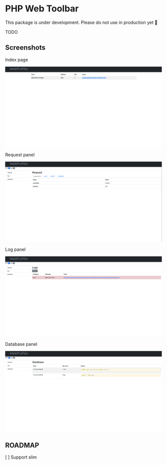 # PHP Web Toolbar

This package is under development. Please do not use in production yet 🙏

TODO

## Screenshots

Index page

![Request panel](./docs/screenshots/index.png)

Request panel

![Request panel](./docs/screenshots/request.png)

Log panel

![Log panel](./docs/screenshots/log.png)

Database panel

![Database panel](./docs/screenshots/database.png)



## ROADMAP

[ ] Support slim

